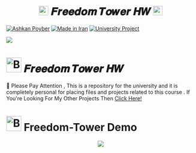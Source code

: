 <h1 align="center">
      <img src="https://emoji.discord.st/emojis/768b108d-274f-4f44-a634-8477b16efce7.gif" width="25">
    𝑭𝒓𝒆𝒆𝒅𝒐𝒎 𝑻𝒐𝒘𝒆𝒓 𝑯𝑾
      <img src="https://emoji.discord.st/emojis/768b108d-274f-4f44-a634-8477b16efce7.gif" width="25">
</h1>


[![Ashkan Poyber](https://img.shields.io/badge/Ashkan-Poyber-e4181c.svg?labelColor=0000ff)](#)
[![Made in Iran](https://img.shields.io/badge/Made_In-Iran-ffd700.svg?labelColor=0057b7)](https://github.com/AshkanPoyber)
[![University Project](https://img.shields.io/badge/University-Project-e4181c.svg?labelColor=0000ff)](#)

<img src="https://user-images.githubusercontent.com/73097560/115834477-dbab4500-a447-11eb-908a-139a6edaec5c.gif">

# <img src="https://raw.githubusercontent.com/Tarikul-Islam-Anik/Animated-Fluent-Emojis/master/Emojis/Symbols/Bubbles.png" alt="Bubbles" width="40" height="40" /> 𝑭𝒓𝒆𝒆𝒅𝒐𝒎 𝑻𝒐𝒘𝒆𝒓 𝑯𝑾
🛑 Please Pay Attention , This is a repository for the university and it is completely personal for placing files and projects related to this course . If You're Looking For My Other Projects Then [Click Here!](https://github.com/AshkanPoyber?tab=repositories)


# <img src="https://raw.githubusercontent.com/Tarikul-Islam-Anik/Animated-Fluent-Emojis/master/Emojis/Symbols/Bubbles.png" alt="Bubbles" width="40" height="40" /> Freedom-Tower Demo





<p align="center">
  <img src="https://capsule-render.vercel.app/api?type=waving&color=fd0006&height=65&section=footer"/>
</p>


